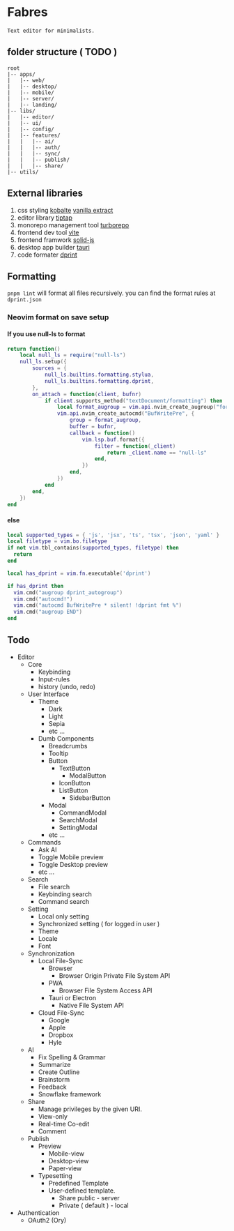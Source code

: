 # Fabres

    Text editor for minimalists.
 
## folder structure ( TODO )
```
root
|-- apps/
|   |-- web/
|   |-- desktop/
|   |-- mobile/
|   |-- server/
|   |-- landing/
|-- libs/
|   |-- editor/
|   |-- ui/
|   |-- config/
|   |-- features/
|   |   |-- ai/
|   |   |-- auth/
|   |   |-- sync/
|   |   |-- publish/
|   |   |-- share/
|-- utils/
```

## External libraries

 1. css styling
    [kobalte](https://kobalte.dev/docs/core/overview/introduction)
    [vanilla extract](https://vanilla-extract.style/)
 2. editor library
    [tiptap](https://tiptap.dev/)
 3. monorepo management tool
    [turborepo](https://turbo.build/repo)
 4. frontend dev tool
    [vite](https://vitejs.dev/)
 5. frontend framwork
    [solid-js](https://www.solidjs.com/)
 5. desktop app builder
    [tauri](https://tauri.app/)
 6. code formater
    [dprint](https://dprint.dev/)

## Formatting

`pnpm lint` will format all files recursively. you can find the format rules at `dprint.json`

### Neovim format on save setup

#### If you use null-ls to format

``` lua
return function()
	local null_ls = require("null-ls")
	null_ls.setup({
		sources = {
			null_ls.builtins.formatting.stylua,
			null_ls.builtins.formatting.dprint,
		},
		on_attach = function(client, bufnr)
			if client.supports_method("textDocument/formatting") then
				local format_augroup = vim.api.nvim_create_augroup("format_augroup", { clear = true })
				vim.api.nvim_create_autocmd("BufWritePre", {
					group = format_augroup,
					buffer = bufnr,
					callback = function()
						vim.lsp.buf.format({
							filter = function(_client)
								return _client.name == "null-ls"
							end,
						})
					end,
				})
			end
		end,
	})
end
```

#### else

```lua
local supported_types = { 'js', 'jsx', 'ts', 'tsx', 'json', 'yaml' }
local filetype = vim.bo.filetype
if not vim.tbl_contains(supported_types, filetype) then
  return
end

local has_dprint = vim.fn.executable('dprint')

if has_dprint then
  vim.cmd("augroup dprint_autogroup")
  vim.cmd("autocmd!")
  vim.cmd("autocmd BufWritePre * silent! !dprint fmt %")
  vim.cmd("augroup END")
end
```


## Todo

- Editor
    - Core
        - Keybinding
        - Input-rules
        - history (undo, redo)
    - User Interface
        - Theme
            - Dark
            - Light
            - Sepia
            - etc …
        - Dumb Components
            - Breadcrumbs
            - Tooltip
            - Button
                - TextButton
                    - ModalButton
                - IconButton
                - ListButton
                    - SidebarButton
            - Modal
                - CommandModal
                - SearchModal
                - SettingModal
            - etc …
    - Commands
        - Ask AI
        - Toggle Mobile preview
        - Toggle Desktop preview
        - etc …
    - Search
        - File search
        - Keybinding search
        - Command search
    - Setting
        - Local only setting
        - Synchronized setting ( for logged in user )
        - Theme
        - Locale
        - Font
    - Synchronization
        - Local File-Sync
            - Browser
                - Browser Origin Private File System API
            - PWA
                - Browser File System Access API
            - Tauri or Electron
                - Native File System API
        - Cloud File-Sync
            - Google
            - Apple
            - Dropbox
            - Hyle
    - AI
        - Fix Spelling & Grammar
        - Summarize
        - Create Outline
        - Brainstorm
        - Feedback
        - Snowflake framework
    - Share
        - Manage privileges by the given URI.
        - View-only
        - Real-time Co-edit
        - Comment
    - Publish
        - Preview
            - Mobile-view
            - Desktop-view
            - Paper-view
        - Typesetting
            - Predefined Template
            - User-defined template.
                - Share public - server
                - Private ( default ) - local
- Authentication
    - OAuth2 (Ory)
